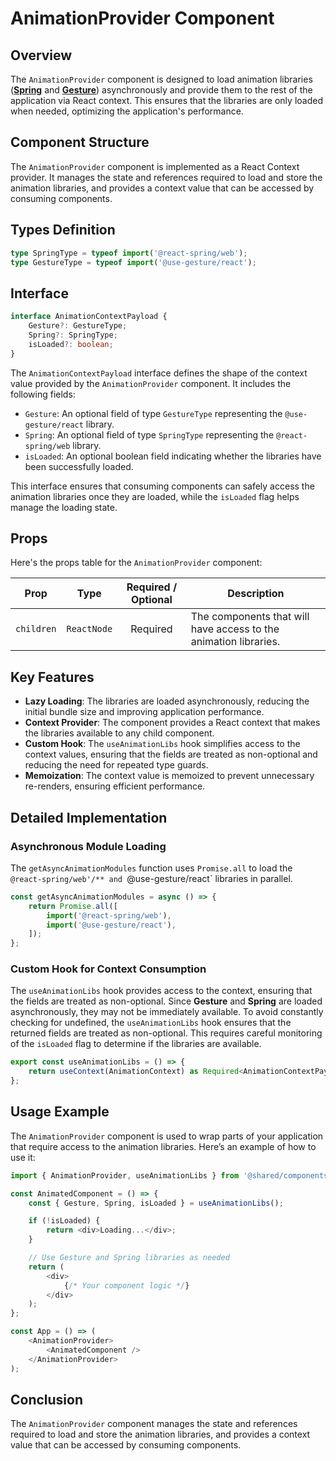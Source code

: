 # AnimationProvider Component 

## Overview
The `AnimationProvider` component is designed to load animation libraries (**[Spring](https://www.react-spring.dev/)** and **[Gesture](https://use-gesture.netlify.app/)**) asynchronously and provide them to the rest of the application via React context. This ensures that the libraries are only loaded when needed, optimizing the application's performance.


## Component Structure
The `AnimationProvider` component is implemented as a React Context provider. It manages the state and references required to load and store the animation libraries, and provides a context value that can be accessed by consuming components.

## Types Definition
```typescript
type SpringType = typeof import('@react-spring/web');
type GestureType = typeof import('@use-gesture/react');
```
## Interface 
```typescript
interface AnimationContextPayload {
    Gesture?: GestureType;
    Spring?: SpringType;
    isLoaded?: boolean;
}
```

The `AnimationContextPayload` interface defines the shape of the context value provided by the `AnimationProvider` component. It includes the following fields:
- `Gesture`: An optional field of type `GestureType` representing the `@use-gesture/react` library.
- `Spring`: An optional field of type `SpringType` representing the `@react-spring/web` library.
- `isLoaded`: An optional boolean field indicating whether the libraries have been successfully loaded.


This interface ensures that consuming components can safely access the animation libraries once they are loaded, while the `isLoaded` flag helps manage the loading state.

## Props
Here's the props table for the `AnimationProvider` component:

| Prop       | Type                                          |  Required / Optional  | Description                                                                                         |
|------------|-----------------------------------------------|:---------------------:|-----------------------------------------------------------------------------------------------------|
| `children` | `ReactNode`       |       Required        | The components that will have access to the animation libraries. |

## Key Features

- **Lazy Loading**: The libraries are loaded asynchronously, reducing the initial bundle size and improving application performance.
- **Context Provider**: The component provides a React context that makes the libraries available to any child component.
- **Custom Hook**: The `useAnimationLibs` hook simplifies access to the context values, ensuring that the fields are treated as non-optional and reducing the need for repeated type guards.
- **Memoization**: The context value is memoized to prevent unnecessary re-renders, ensuring efficient performance.

## Detailed Implementation
### Asynchronous Module Loading
The `getAsyncAnimationModules` function uses `Promise.all` to load the `@react-spring/web'/** and `@use-gesture/react` libraries in parallel.
```typescript
const getAsyncAnimationModules = async () => {
    return Promise.all([
        import('@react-spring/web'),
        import('@use-gesture/react'),
    ]);
};
```

### Custom Hook for Context Consumption
The `useAnimationLibs` hook provides access to the context, ensuring that the fields are treated as non-optional.
Since **Gesture** and **Spring** are loaded asynchronously, they may not be immediately available. To avoid constantly checking for undefined, the `useAnimationLibs` hook ensures that the returned fields are treated as non-optional. This requires careful monitoring of the `isLoaded` flag to determine if the libraries are available.
```typescript
export const useAnimationLibs = () => {
    return useContext(AnimationContext) as Required<AnimationContextPayload>;
};
```

## Usage Example
The `AnimationProvider` component is used to wrap parts of your application that require access to the animation libraries. Here’s an example of how to use it:

```typescript jsx
import { AnimationProvider, useAnimationLibs } from '@shared/components/AnimationProvider';

const AnimatedComponent = () => {
    const { Gesture, Spring, isLoaded } = useAnimationLibs();

    if (!isLoaded) {
        return <div>Loading...</div>;
    }

    // Use Gesture and Spring libraries as needed
    return (
        <div>
            {/* Your component logic */}
        </div>
    );
};

const App = () => (
    <AnimationProvider>
        <AnimatedComponent />
    </AnimationProvider>
);
```
## Conclusion
The `AnimationProvider` component manages the state and references required to load and store the animation libraries, and provides a context value that can be accessed by consuming components.



